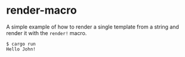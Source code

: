 # render-macro

A simple example of how to render a single template from a string and render it
with the `render!` macro.

```console
$ cargo run
Hello John!
```
